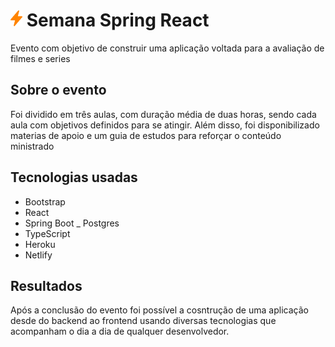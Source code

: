 # ![DevSuperior logo](https://raw.githubusercontent.com/devsuperior/bds-assets/main/ds/devsuperior-logo-small.png) Semana Spring React

Evento com objetivo de construir uma aplicação voltada para a avaliação de filmes e series

## Sobre o evento
Foi dividido em três aulas, com duração média de duas horas, sendo cada aula com objetivos definidos para se atingir. Além disso, foi disponibilizado materias de apoio e um guia de estudos para reforçar o conteúdo ministrado

## Tecnologias usadas
- Bootstrap
- React
- Spring Boot
_ Postgres
- TypeScript
- Heroku
- Netlify

## Resultados
Após a conclusão do evento foi possível a cosntrução de uma aplicação desde do backend ao frontend usando diversas tecnologias que acompanham o dia a dia de qualquer desenvolvedor. 
